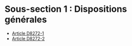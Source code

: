 # Sous-section 1 : Dispositions générales

* [Article D8272-1](./LEGIARTI000024886206.md)
* [Article D8272-2](./LEGIARTI000024886209.md)
